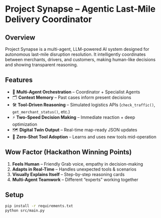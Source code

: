 # Project Synapse – Agentic Last-Mile Delivery Coordinator

## Overview
Project Synapse is a multi-agent, LLM-powered AI system designed for autonomous last-mile disruption resolution.
It intelligently coordinates between merchants, drivers, and customers, making human-like decisions and showing transparent reasoning.

## Features
- 🧠 **Multi-Agent Orchestration** – Coordinator + Specialist Agents
- 🗂 **Context Memory** – Past cases inform present decisions
- 🛠 **Tool-Driven Reasoning** – Simulated logistics APIs (`check_traffic()`, `get_merchant_status()`, etc.)
- ⚡ **Two-Speed Decision Making** – Immediate reaction + deep optimization
- 🗺 **Digital Twin Output** – Real-time map-ready JSON updates
- 🚀 **Zero-Shot Tool Adoption** – Learns and uses new tools mid-operation

## Wow Factor (Hackathon Winning Points)
1. **Feels Human** – Friendly Grab voice, empathy in decision-making
2. **Adapts in Real-Time** – Handles unexpected tools & scenarios
3. **Visually Explains Itself** – Step-by-step reasoning cards
4. **Multi-Agent Teamwork** – Different “experts” working together

## Setup
```bash
pip install -r requirements.txt
python src/main.py
```
